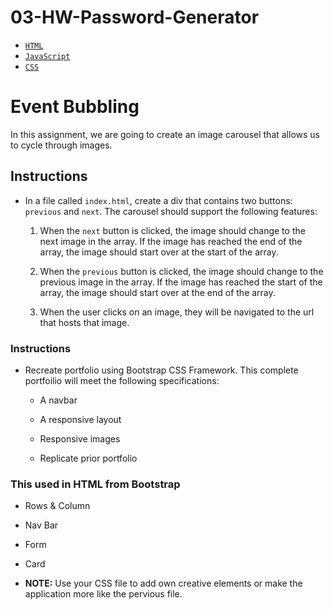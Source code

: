 # 03-HW-Password-Generator

* [`HTML`](index.html)
* [`JavaScript`](script.js)
* [`CSS`](style.css)

# Event Bubbling

In this assignment, we are going to create an image carousel that allows us to cycle through images. 

## Instructions

* In a file called `index.html`, create a div that contains two buttons: `previous` and `next`. The carousel should support the following features: 

  1. When the `next` button is clicked, the image should change to the next image in the array. If the image has reached the end of the array, the image should start over at the start of the array.

  2. When the `previous` button is clicked, the image should change to the previous image in the array. If the image has reached the start of the array, the image should start over at the end of the array.

  3. When the user clicks on an image, they will be navigated to the url that hosts that image.


### Instructions

* Recreate portfolio using Bootstrap CSS Framework. This complete portfoilio will meet the following specifications:

  * A navbar

  * A responsive layout

  * Responsive images

  * Replicate prior portfolio

### This used in HTML from Bootstrap

  * Rows & Column 

  * Nav Bar

  * Form

  * Card

* **NOTE:** Use your CSS file to add own creative elements or make the application more like the pervious file. 


